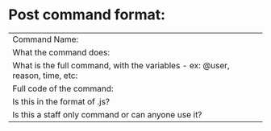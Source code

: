 <h1><b>Post command format:</b></h1>

<table style="width:100%">
<tr>
<td>Command Name:  </td>
<td>  </td>
</tr>
<tr>
<td>What the command does:    </td>
<td>   </td>
</tr>
<tr>
<td>What is the full command, with the variables - ex: @user, reason, time, etc:  </td> 
<td>  </td>
</tr>
<tr>
<td>Full code of the command:    </td>
<td>   </td>
</tr>
<tr>
<td>Is this in the format of .js?   </td>
<td>   </td>
</tr>
<tr>
<td>Is this a staff only command or can anyone use it?   </td>
<td>    </td>
</tr>
</table>


